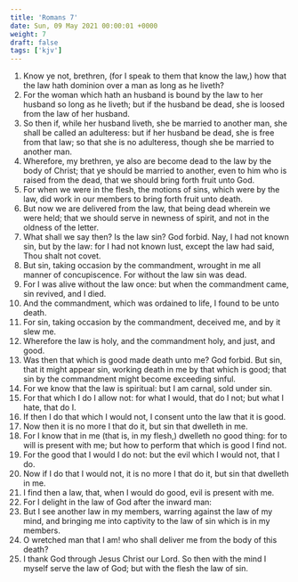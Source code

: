 ```yaml
---
title: 'Romans 7'
date: Sun, 09 May 2021 00:00:01 +0000
weight: 7
draft: false
tags: ['kjv'] 
---
```


1. Know ye not, brethren, (for I speak to them that know the law,) how that the law hath dominion over a man as long as he liveth?
2. For the woman which hath an husband is bound by the law to her husband so long as he liveth; but if the husband be dead, she is loosed from the law of her husband.
3. So then if, while her husband liveth, she be married to another man, she shall be called an adulteress: but if her husband be dead, she is free from that law; so that she is no adulteress, though she be married to another man.
4. Wherefore, my brethren, ye also are become dead to the law by the body of Christ; that ye should be married to another, even to him who is raised from the dead, that we should bring forth fruit unto God.
5. For when we were in the flesh, the motions of sins, which were by the law, did work in our members to bring forth fruit unto death.
6. But now we are delivered from the law, that being dead wherein we were held; that we should serve in newness of spirit, and not in the oldness of the letter.
7. What shall we say then? Is the law sin? God forbid. Nay, I had not known sin, but by the law: for I had not known lust, except the law had said, Thou shalt not covet.
8. But sin, taking occasion by the commandment, wrought in me all manner of concupiscence. For without the law sin was dead.
9. For I was alive without the law once: but when the commandment came, sin revived, and I died.
10. And the commandment, which was ordained to life, I found to be unto death.
11. For sin, taking occasion by the commandment, deceived me, and by it slew me.
12. Wherefore the law is holy, and the commandment holy, and just, and good.
13. Was then that which is good made death unto me? God forbid. But sin, that it might appear sin, working death in me by that which is good; that sin by the commandment might become exceeding sinful.
14. For we know that the law is spiritual: but I am carnal, sold under sin.
15. For that which I do I allow not: for what I would, that do I not; but what I hate, that do I.
16. If then I do that which I would not, I consent unto the law that it is good.
17. Now then it is no more I that do it, but sin that dwelleth in me.
18. For I know that in me (that is, in my flesh,) dwelleth no good thing: for to will is present with me; but how to perform that which is good I find not.
19. For the good that I would I do not: but the evil which I would not, that I do.
20. Now if I do that I would not, it is no more I that do it, but sin that dwelleth in me.
21. I find then a law, that, when I would do good, evil is present with me.
22. For I delight in the law of God after the inward man:
23. But I see another law in my members, warring against the law of my mind, and bringing me into captivity to the law of sin which is in my members.
24. O wretched man that I am! who shall deliver me from the body of this death?
25. I thank God through Jesus Christ our Lord. So then with the mind I myself serve the law of God; but with the flesh the law of sin.
